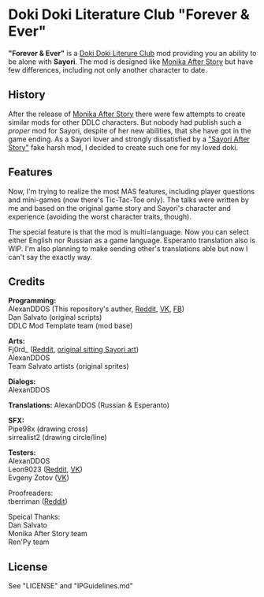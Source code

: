 # Doki Doki Literature Club "Forever & Ever"  
**"Forever & Ever"** is a [Doki Doki Literure Club](http://ddlc.moe) mod providing you an ability to be alone with **Sayori**. The mod is designed like [Monika After Story](https://github.com/Monika-After-Story/MonikaModDev) but have few differences, including not only another character to date.  
## History
After the release of [Monika After Story](https://github.com/Monika-After-Story/MonikaModDev) there were few attempts to create similar mods for other DDLC characters. But nobody had publish such a _proper_ mod for Sayori, despite of her new abilities, that she have got in the game ending. As a Sayori lover and strongly dissatisfied by a ["Sayori After Story"](https://www.reddit.com/r/DDLC/comments/8nviad/mod_release_sayori_after_story/) fake harsh mod, I decided to create such one for my loved doki.

## Features  
Now, I'm trying to realize the most MAS features, including player questions and mini-games (now there's Tic-Tac-Toe only). The talks were written by me and based on the original game story and Sayori's character and experience (avoiding the worst character traits, though).  

The special feature is that the mod is multi=language. Now you can select either English nor Russian as a game language. Esperanto translation also is WIP. I'm also planning to make sending other's translations able but now I can't say the exactly way.

## Credits  
**Programming:**  
AlexanDDOS (This repository's auther, [Reddit](https://www.reddit.com/user/AlexanDDOS), [VK](https://vk.com/alexanddos), [FB](https://www.facebook.com/alexanDDOS))  
Dan Salvato (original scripts)  
DDLC Mod Template team (mod base)  
  
**Arts:**  
Fj0rd_ ([Reddit](https://www.reddit.com/user/Fj0rd_), [original sitting Sayori art](https://www.reddit.com/r/DDLC/comments/7h40q6/ok_final_version_this_time_i_swear/))  
AlexanDDOS  
Team Salvato artists (original sprites)  
  
**Dialogs:**  
AlexanDDOS  
  
**Translations:**
AlexanDDOS (Russian & Esperanto)  
  
**SFX:**  
Pipe98x (drawing cross)  
sirrealist2 (drawing circle/line)  
  
**Testers:**  
AlexanDDOS  
Leon9023 ([Reddit](https://www.reddit.com/user/leon9023), [VK](https://vk.com/leon9023))  
Evgeny Zotov ([VK](https://vk.com/everlastingtolovesayori)) 

Proofreaders:  
tberriman ([Reddit](https://www.reddit.com/user/tberriman))
  
Speical Thanks:  
Dan Salvato  
Monika After Story team  
Ren'Py team  
  
## License  
See "LICENSE" and "IPGuidelines.md"
